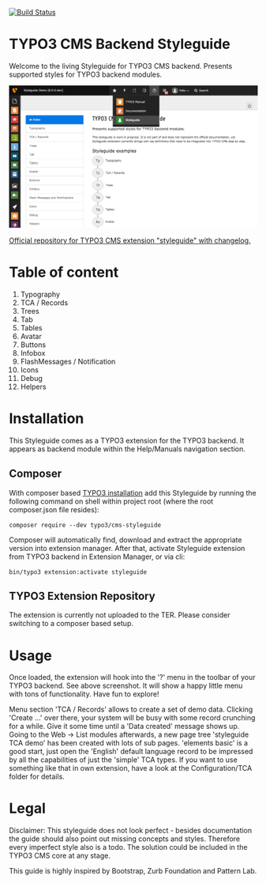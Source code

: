 [![Build Status](https://travis-ci.org/TYPO3/styleguide.svg?branch=master)](https://travis-ci.org/TYPO3/styleguide)

TYPO3 CMS Backend Styleguide
============================

Welcome to the living Styleguide for TYPO3 CMS backend.
Presents supported styles for TYPO3 backend modules.

![](Documentation/styleguide_index.png)

[Official repository for TYPO3 CMS extension "styleguide" with changelog.](https://github.com/TYPO3/styleguide)

# Table of content

1. Typography
2. TCA / Records
3. Trees
4. Tab
5. Tables
6. Avatar
7. Buttons
8. Infobox
9. FlashMessages / Notification
10. Icons
11. Debug
12. Helpers

# Installation
This Styleguide comes as a TYPO3 extension for the TYPO3 backend. It appears as backend module within the Help/Manuals navigation section.

## Composer
With composer based [TYPO3 installation](https://wiki.typo3.org/Composer) add this Styleguide by running the following command on shell within project root (where the root composer.json file resides):

```
composer require --dev typo3/cms-styleguide
```

Composer will automatically find, download and extract the appropriate version into extension manager.
After that, activate Styleguide extension from TYPO3 backend in Extension Manager, or via cli:

```
bin/typo3 extension:activate styleguide
```

## TYPO3 Extension Repository
The extension is currently not uploaded to the TER. Please consider switching to a composer based setup.

# Usage
Once loaded, the extension will hook into the '?' menu in the toolbar of your TYPO3 backend. See
above screenshot. It will show a happy little menu with tons of functionality. Have fun to explore!

Menu section 'TCA / Records' allows to create a set of demo data. Clicking 'Create ...' over there, your
system will be busy with some record crunching for a while. Give it some time until a 'Data created' message
shows up. Going to the Web -> List modules afterwards, a new page tree 'styleguide TCA demo' has been created
with lots of sub pages. 'elements basic' is a good start, just open the 'English' default language record
to be impressed by all the capabilities of just the 'simple' TCA types. If you want to use something like
that in own extension, have a look at the Configuration/TCA folder for details.

# Legal
Disclaimer: This styleguide does not look perfect - besides documentation the guide should also point out missing concepts and styles.
Therefore every imperfect style also is a todo. The solution could be included in the TYPO3 CMS core at any stage.

This guide is highly inspired by Bootstrap, Zurb Foundation and Pattern Lab.
